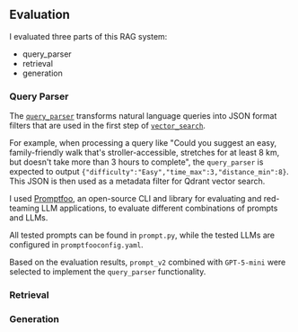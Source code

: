## Evaluation

I evaluated three parts of this RAG system:
- query_parser
- retrieval
- generation

### Query Parser

The [`query_parser`](../src/processing/query_parser.py) transforms natural language queries into JSON format filters that are used in the first step of [`vector_search`](../src/rag/vector_search.py).

For example, when processing a query like "Could you suggest an easy, family-friendly walk that's stroller-accessible, stretches for at least 8 km, but doesn't take more than 3 hours to complete", the `query_parser` is expected to output `{"difficulty":"Easy","time_max":3,"distance_min":8}`. This JSON is then used as a metadata filter for Qdrant vector search.

I used [Promptfoo](https://www.promptfoo.dev/), an open-source CLI and library for evaluating and red-teaming LLM applications, to evaluate different combinations of prompts and LLMs.

All tested prompts can be found in `prompt.py`, while the tested LLMs are configured in `promptfooconfig.yaml`.

Based on the evaluation results, `prompt_v2` combined with `GPT-5-mini` were selected to implement the `query_parser` functionality.


### Retrieval



### Generation


